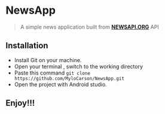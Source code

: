 # NewsApp
> A simple news application built from  **[NEWSAPI.ORG](https://newsapi.org/)** API

## Installation

* Install Git on your machine.
* Open your terminal , switch to the working directory
* Paste this command ``` git clone https://github.com/MyloCarson/NewsApp.git ```
* Open the project with Android studio.

## Enjoy!!!

